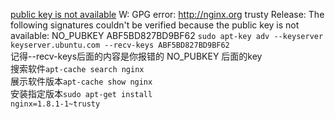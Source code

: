 <a href="http://askubuntu.com/questions/20725/gpg-error-the-following-signatures-couldnt-be-verified-because-the-public-key">public key is not available</a>
W: GPG error: http://nginx.org trusty Release: The following signatures couldn't be verified because the public key is not available: NO_PUBKEY ABF5BD827BD9BF62
<code>sudo apt-key adv --keyserver keyserver.ubuntu.com --recv-keys ABF5BD827BD9BF62 </code><br/>
记得--recv-keys后面的内容是你报错的 NO_PUBKEY 后面的key<br/>
搜索软件<code>apt-cache search  nginx</code><br/>
展示软件版本<code>apt-cache show  nginx</code><br/>
安装指定版本<code>sudo apt-get install nginx=1.8.1-1~trusty</code><br/>

